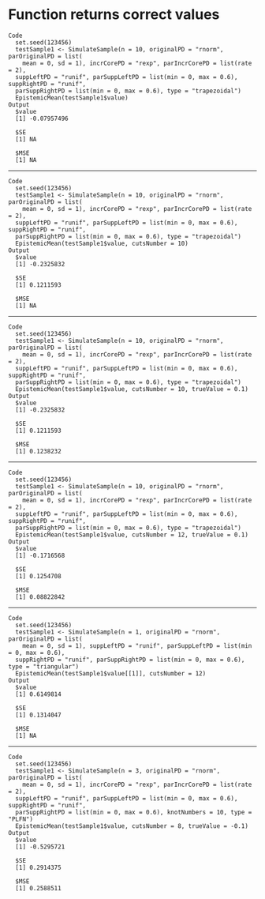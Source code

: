 # Function returns correct values

    Code
      set.seed(123456)
      testSample1 <- SimulateSample(n = 10, originalPD = "rnorm", parOriginalPD = list(
        mean = 0, sd = 1), incrCorePD = "rexp", parIncrCorePD = list(rate = 2),
      suppLeftPD = "runif", parSuppLeftPD = list(min = 0, max = 0.6), suppRightPD = "runif",
      parSuppRightPD = list(min = 0, max = 0.6), type = "trapezoidal")
      EpistemicMean(testSample1$value)
    Output
      $value
      [1] -0.07957496
      
      $SE
      [1] NA
      
      $MSE
      [1] NA
      

---

    Code
      set.seed(123456)
      testSample1 <- SimulateSample(n = 10, originalPD = "rnorm", parOriginalPD = list(
        mean = 0, sd = 1), incrCorePD = "rexp", parIncrCorePD = list(rate = 2),
      suppLeftPD = "runif", parSuppLeftPD = list(min = 0, max = 0.6), suppRightPD = "runif",
      parSuppRightPD = list(min = 0, max = 0.6), type = "trapezoidal")
      EpistemicMean(testSample1$value, cutsNumber = 10)
    Output
      $value
      [1] -0.2325832
      
      $SE
      [1] 0.1211593
      
      $MSE
      [1] NA
      

---

    Code
      set.seed(123456)
      testSample1 <- SimulateSample(n = 10, originalPD = "rnorm", parOriginalPD = list(
        mean = 0, sd = 1), incrCorePD = "rexp", parIncrCorePD = list(rate = 2),
      suppLeftPD = "runif", parSuppLeftPD = list(min = 0, max = 0.6), suppRightPD = "runif",
      parSuppRightPD = list(min = 0, max = 0.6), type = "trapezoidal")
      EpistemicMean(testSample1$value, cutsNumber = 10, trueValue = 0.1)
    Output
      $value
      [1] -0.2325832
      
      $SE
      [1] 0.1211593
      
      $MSE
      [1] 0.1238232
      

---

    Code
      set.seed(123456)
      testSample1 <- SimulateSample(n = 10, originalPD = "rnorm", parOriginalPD = list(
        mean = 0, sd = 1), incrCorePD = "rexp", parIncrCorePD = list(rate = 2),
      suppLeftPD = "runif", parSuppLeftPD = list(min = 0, max = 0.6), suppRightPD = "runif",
      parSuppRightPD = list(min = 0, max = 0.6), type = "trapezoidal")
      EpistemicMean(testSample1$value, cutsNumber = 12, trueValue = 0.1)
    Output
      $value
      [1] -0.1716568
      
      $SE
      [1] 0.1254708
      
      $MSE
      [1] 0.08822842
      

---

    Code
      set.seed(123456)
      testSample1 <- SimulateSample(n = 1, originalPD = "rnorm", parOriginalPD = list(
        mean = 0, sd = 1), suppLeftPD = "runif", parSuppLeftPD = list(min = 0, max = 0.6),
      suppRightPD = "runif", parSuppRightPD = list(min = 0, max = 0.6), type = "triangular")
      EpistemicMean(testSample1$value[[1]], cutsNumber = 12)
    Output
      $value
      [1] 0.6149814
      
      $SE
      [1] 0.1314047
      
      $MSE
      [1] NA
      

---

    Code
      set.seed(123456)
      testSample1 <- SimulateSample(n = 3, originalPD = "rnorm", parOriginalPD = list(
        mean = 0, sd = 1), incrCorePD = "rexp", parIncrCorePD = list(rate = 2),
      suppLeftPD = "runif", parSuppLeftPD = list(min = 0, max = 0.6), suppRightPD = "runif",
      parSuppRightPD = list(min = 0, max = 0.6), knotNumbers = 10, type = "PLFN")
      EpistemicMean(testSample1$value, cutsNumber = 8, trueValue = -0.1)
    Output
      $value
      [1] -0.5295721
      
      $SE
      [1] 0.2914375
      
      $MSE
      [1] 0.2588511
      

